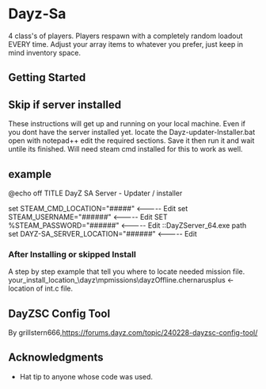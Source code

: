 # Dayz-Sa

4 class's of players. Players respawn with a completely random loadout EVERY time.
Adjust your array items to whatever you prefer, just keep in mind inventory space.


## Getting Started
   ## Skip if server installed
These instructions will get  up and running on your local machine.
Even if you dont have the server installed yet.
locate the Dayz-updater-Installer.bat open with notepad++ edit the required sections.
Save it then run it and wait untile its finished.
Will need steam cmd installed for this to work as well.

## example

@echo off
TITLE DayZ SA Server - Updater / installer

set STEAM_CMD_LOCATION="#####"   <-----  Edit
set STEAM_USERNAME="######"     <-----  Edit
SET %STEAM_PASSWORD="######"    <-----  Edit
::DayZServer_64.exe path
set DAYZ-SA_SERVER_LOCATION="######"   <-----  Edit

### After Installing or skipped Install

A step by step  example that tell you where to locate needed mission file.
your_install_location_\dayz\mpmissions\dayzOffline.chernarusplus <- location of int.c file.
## DayZSC Config Tool
By grillstern666,https://forums.dayz.com/topic/240228-dayzsc-config-tool/

## Acknowledgments
* Hat tip to anyone whose code was used.
